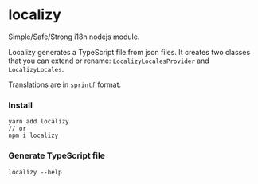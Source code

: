 # localizy

Simple/Safe/Strong i18n nodejs module.

Localizy generates a TypeScript file from json files. It creates two classes that
you can extend or rename: `LocalizyLocalesProvider` and `LocalizyLocales`.

Translations are in `sprintf` format.

### Install

```
yarn add localizy
// or
npm i localizy
```

### Generate TypeScript file

`localizy --help`

